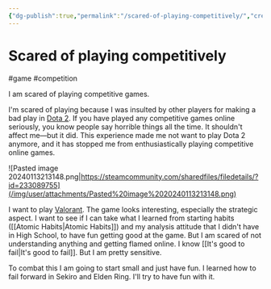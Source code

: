 ```yaml
---
{"dg-publish":true,"permalink":"/scared-of-playing-competitively/","created":"2024-01-13T21:25:50.382+09:00","updated":"2024-01-13T21:36:18.982+09:00"}
---
```


# Scared of playing competitively

#game #competition 

I am scared of playing competitive games.

I'm scared of playing because I was insulted by other players for making a bad play in [Dota 2](https://en.wikipedia.org/wiki/Dota_2). If you have played any competitive games online seriously, you know people say horrible things all the time. It shouldn't affect me—but it did. This experience made me not want to play Dota 2 anymore, and it has stopped me from enthusiastically playing competitive online games.

![Pasted image 20240113213148.png|https://steamcommunity.com/sharedfiles/filedetails/?id=233089755](/img/user/attachments/Pasted%20image%2020240113213148.png)

I want to play [Valorant](https://en.wikipedia.org/wiki/Valorant). The game looks interesting, especially the strategic aspect. I want to see if I can take what I learned from starting habits ([[Atomic Habits\|Atomic Habits]]) and my analysis attitude that I didn't have in High School, to have fun getting good at the game. But I am scared of not understanding anything and getting flamed online. I know [[It's good to fail\|It's good to fail]]. But I am pretty sensitive.

To combat this I am going to start small and just have fun. I learned how to fail forward in Sekiro and Elden Ring. I'll try to have fun with it.
